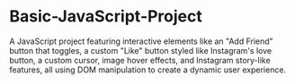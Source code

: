 # Basic-JavaScript-Project
A JavaScript project featuring interactive elements like an "Add Friend" button that toggles, a custom "Like" button styled like Instagram's love button, a custom cursor, image hover effects, and Instagram story-like features, all using DOM manipulation to create a dynamic user experience.
